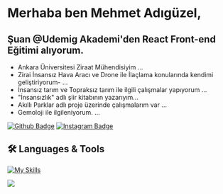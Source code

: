 # Merhaba ben Mehmet Adıgüzel,
## **Şuan @Udemig Akademi'den React Front-end Eğitimi alıyorum.**
-  Ankara Üniversitesi Ziraat Mühendisiyim ...
-  Zirai İnsansız Hava Aracı ve Drone ile İlaçlama konularında kendimi geliştiriyorum- ...
-  İnsansız tarım ve Topraksız tarım ile ilgili çalışmalar yapıyorum ...
-  "İnsansızlık" adlı şiir kitabının yazarıyım...
-  Akıllı Parklar adlı proje üzerinde çalışmalarım var ...
-  Gemoloji ile ilgileniyorum. ...


[![Github Badge](https://img.shields.io/badge/-Github-000?style=quare&labelColor=000&logo=Github&logoColor=white&link=link)](link) 
[![Instagram Badge](https://img.shields.io/badge/-Instagram-C13584?style=flat-quare&labelColor=C13584&logo=instagram&logoColor=white&link=link)](https://www.instagram.com/mehmet.adiguzelll/)


## 🛠 Languages & Tools
[![My Skills](https://skillicons.dev/icons?i=js,html,css,git,github,react,ts,vscode)](https://skillicons.dev)



<a href="https://visitcount.itsvg.in">
  <img src="https://visitcount.itsvg.in/api?id=mehmet-adgzl22&label=Profile%20Views&color=1&icon=1&pretty=false" />
</a> 














